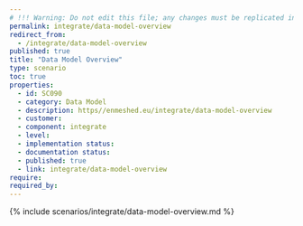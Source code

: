 ```yaml
---
# !!! Warning: Do not edit this file; any changes must be replicated in Excel !!!
permalink: integrate/data-model-overview
redirect_from:
  - /integrate/data-model-overview
published: true
title: "Data Model Overview"
type: scenario
toc: true
properties:
  - id: SC090
  - category: Data Model
  - description: https//enmeshed.eu/integrate/data-model-overview
  - customer:
  - component: integrate
  - level:
  - implementation status:
  - documentation status:
  - published: true
  - link: integrate/data-model-overview
require:
required_by:
---
```


{% include scenarios/integrate/data-model-overview.md %}
